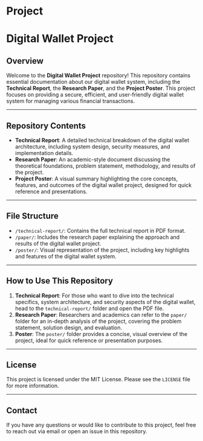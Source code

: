 # Project
# Digital Wallet Project

## Overview

Welcome to the **Digital Wallet Project** repository! This repository contains essential documentation about our digital wallet system, including the **Technical Report**, the **Research Paper**, and the **Project Poster**. This project focuses on providing a secure, efficient, and user-friendly digital wallet system for managing various financial transactions.

---

## Repository Contents

- **Technical Report**: A detailed technical breakdown of the digital wallet architecture, including system design, security measures, and implementation details.
- **Research Paper**: An academic-style document discussing the theoretical foundations, problem statement, methodology, and results of the project.
- **Project Poster**: A visual summary highlighting the core concepts, features, and outcomes of the digital wallet project, designed for quick reference and presentations.

---

## File Structure

- `/technical-report/`: Contains the full technical report in PDF format.
- `/paper/`: Includes the research paper explaining the approach and results of the digital wallet project.
- `/poster/`: Visual representation of the project, including key highlights and features of the digital wallet system.

---

## How to Use This Repository

1. **Technical Report**: For those who want to dive into the technical specifics, system architecture, and security aspects of the digital wallet, head to the `technical-report/` folder and open the PDF file.
2. **Research Paper**: Researchers and academics can refer to the `paper/` folder for an in-depth analysis of the project, covering the problem statement, solution design, and evaluation.
3. **Poster**: The `poster/` folder provides a concise, visual overview of the project, ideal for quick reference or presentation purposes.

---

## License

This project is licensed under the MIT License. Please see the `LICENSE` file for more information.

---

## Contact

If you have any questions or would like to contribute to this project, feel free to reach out via email or open an issue in this repository.
